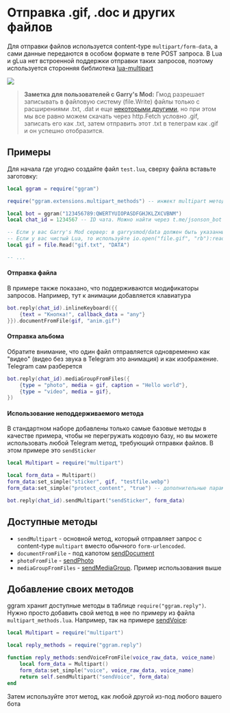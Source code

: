 # Отправка .gif, .doc и других файлов

Для отправки файлов используется content-type `multipart/form-data`, а сами данные передаются в особом формате в теле POST запроса. В Lua и gLua нет встроенной поддержки отправки таких запросов, поэтому используется сторонняя библиотека [lua-multipart](https://github.com/Kong/lua-multipart/tree/master)

![](https://img.qweqwe.ovh/1633308905956.png)

> **Заметка для пользователей с Garry's Mod:** Гмод разрешает записывать в файловую систему (file.Write) файлы только с расширениями .txt, .dat и еще [некоторыми другими](https://wiki.facepunch.com/gmod/file.Write), но при этом мы все равно можем скачать через http.Fetch условно .gif, записать его как .txt, затем отправить этот .txt в телеграм как .gif и он успешно отобразится.

## Примеры

Для начала где угодно создайте файл `test.lua`, сверху файла вставьте заготовку:

```lua
local ggram = require("ggram")

require("ggram.extensions.multipart_methods") -- инжект multipart методов в .reply

local bot = ggram("123456789:QWERTYUIOPASDFGHJKLZXCVBNM")
local chat_id = 1234567 -- ID чата. Можно найти через t.me/jsonson_bot

-- Если у вас Garry's Mod сервер: в garrysmod/data должен быть указанный файл
-- Если у вас чистый Lua, то используйте io.open("file.gif", "rb"):read("*a")
local gif = file.Read("gif.txt", "DATA")

-- ...
```

#### Отправка файла

В примере также показано, что поддерживаются модификаторы запросов. Например, тут к анимации добавляется клавиатура

```lua
bot.reply(chat_id).inlineKeyboard({{
	{text = "Кнопка!", callback_data = "any"}
}}).documentFromFile(gif, "anim.gif")
```

#### Отправка альбома

Обратите внимание, что один файл отправляется одновременно как "видео" (видео без звука в Telegram это анимация) и как изображение. Telegram сам разберется

```lua
bot.reply(chat_id).mediaGroupFromFiles({
	{type = "photo", media = gif, caption = "Hello world"},
	{type = "video", media = gif},
})
```

#### Использование неподдерживаемого метода

В стандартном наборе добавлены только самые базовые методы в качестве примера, чтобы не перегружать кодовую базу, но вы можете использовать любой Telegram метод, требующий отправки файлов. В этом примере это `sendSticker`

```lua
local Multipart = require("multipart")

local form_data = Multipart()
form_data:set_simple("sticker", gif, "testfile.webp")
form_data:set_simple("protect_content", "true") -- дополнительные параметры тоже отправляются как form-data

bot.reply(chat_id).sendMultipart("sendSticker", form_data)
```


## Доступные методы

- `sendMultipart` - основной метод, который отправляет запрос с content-type `multipart` вместо обычного `form-urlencoded`.
- `documentFromFile` - под капотом [sendDocument](https://core.telegram.org/bots/api#senddocument)
- `photoFromFile` - [sendPhoto](https://core.telegram.org/bots/api#sendphoto)
- `mediaGroupFromFiles` - [sendMediaGroup](https://core.telegram.org/bots/api#sendmediagroup). Пример использования выше

## Добавление своих методов

ggram хранит доступные методы в таблице `require("ggram.reply")`. Нужно просто добавить свой метод в нее по примеру из файла `multipart_methods.lua`. Например, так на примере [sendVoice](https://core.telegram.org/bots/api#sendvoice):

```lua
local Multipart = require("multipart")

local reply_methods = require("ggram.reply")

function reply_methods:sendVoiceFromFile(voice_raw_data, voice_name)
	local form_data = Multipart()
	form_data:set_simple("voice", voice_raw_data, voice_name)
	return self.sendMultipart("sendVoice", form_data)
end
```

Затем используйте этот метод, как любой другой из-под любого вашего бота
